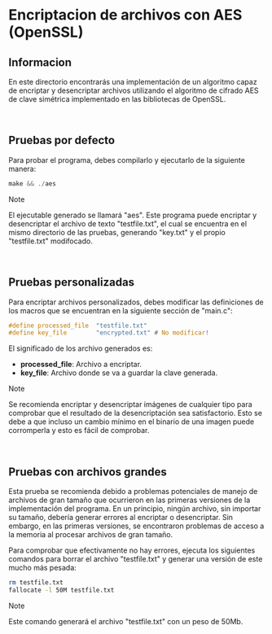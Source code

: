 # Encriptacion de archivos con AES (OpenSSL)

## Informacion

En este directorio encontrarás una implementación de un algoritmo capaz de encriptar y desencriptar archivos utilizando el algoritmo de cifrado AES de clave simétrica implementado en las bibliotecas de OpenSSL.

<br>

## Pruebas por defecto

Para probar el programa, debes compilarlo y ejecutarlo de la siguiente manera:
```c
make && ./aes
```
> [!NOTE]
> El ejecutable generado se llamará "aes". Este programa puede encriptar y desencriptar el archivo de texto "testfile.txt",
> el cual se encuentra en el mismo directorio de las pruebas, generando "key.txt" y el propio "testfile.txt" modifocado.

<br>

## Pruebas personalizadas

Para encriptar archivos personalizados, debes modificar las definiciones de los macros que se encuentran en la siguiente sección de "main.c":
```c
#define processed_file  "testfile.txt"
#define key_file        "encrypted.txt" # No modificar! 
```

El significado de los archivo generados es:
- **processed_file**: Archivo a encriptar.
- **key_file**: Archivo donde se va a guardar la clave generada.

> [!NOTE]
> Se recomienda encriptar y desencriptar imágenes de cualquier tipo para comprobar que el resultado de la desencriptación sea satisfactorio. Esto se debe a que incluso un cambio mínimo en el binario de una imagen puede corromperla y esto es fácil de comprobar.

<br>

## Pruebas con archivos grandes

Esta prueba se recomienda debido a problemas potenciales de manejo de archivos de gran tamaño que ocurrieron en las primeras versiones de la implementación del programa. En un principio, ningún archivo, sin importar su tamaño, debería generar errores al encriptar o desencriptar. Sin embargo, en las primeras versiones, se encontraron problemas de acceso a la memoria al procesar archivos de gran tamaño.

Para comprobar que efectivamente no hay errores, ejecuta los siguientes comandos para borrar el archivo "testfile.txt" y generar una versión de este mucho más pesada:
```bash
rm testfile.txt
fallocate -l 50M testfile.txt
```

> [!NOTE]
> Este comando generará el archivo "testfile.txt" con un peso de 50Mb.
